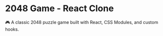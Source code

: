 # 2048 Game - React Clone

🎮 A classic 2048 puzzle game built with React, CSS Modules, and custom hooks.


